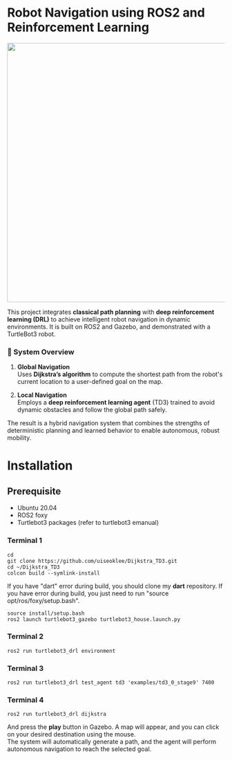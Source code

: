 # Robot Navigation using ROS2 and Reinforcement Learning
<img src="media/dijkstra_td3_f.gif" width="600"/>  

This project integrates **classical path planning** with **deep reinforcement learning (DRL)** to achieve intelligent robot navigation in dynamic environments. It is built on ROS2 and Gazebo, and demonstrated with a TurtleBot3 robot.

### 🧭 System Overview

1. **Global Navigation**  
   Uses **Dijkstra’s algorithm** to compute the shortest path from the robot's current location to a user-defined goal on the map.

2. **Local Navigation**  
   Employs a **deep reinforcement learning agent** (TD3) trained to avoid dynamic obstacles and follow the global path safely.

The result is a hybrid navigation system that combines the strengths of deterministic planning and learned behavior to enable autonomous, robust mobility.


# Installation
## Prerequisite
- Ubuntu 20.04
- ROS2 foxy
- Turtlebot3 packages (refer to turtlebot3 emanual)

### Terminal 1
```
cd
git clone https://github.com/uiseoklee/Dijkstra_TD3.git
cd ~/Dijkstra_TD3
colcon build --symlink-install
```
If you have "dart" error during build, you should clone my **dart** repository.
If you have error during build, you just need to run "source opt/ros/foxy/setup.bash".
```
source install/setup.bash
ros2 launch turtlebot3_gazebo turtlebot3_house.launch.py
```

### Terminal 2
```
ros2 run turtlebot3_drl environment
```

### Terminal 3
```
ros2 run turtlebot3_drl test_agent td3 'examples/td3_0_stage9' 7400
```

### Terminal 4
```
ros2 run turtlebot3_drl dijkstra
```
And press the **play** button in Gazebo.
A map will appear, and you can click on your desired destination using the mouse.  
The system will automatically generate a path, and the agent will perform autonomous navigation to reach the selected goal.
